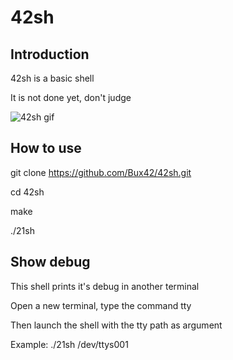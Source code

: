 # 42sh

## Introduction

42sh is a basic shell

It is not done yet, don't judge

![42sh gif](https://i.imgur.com/cMiHJQN.gif)

## How to use

git clone https://github.com/Bux42/42sh.git

cd 42sh

make

./21sh

## Show debug

This shell prints it's debug in another terminal

Open a new terminal, type the command tty

Then launch the shell with the tty path as argument

Example: ./21sh /dev/ttys001


